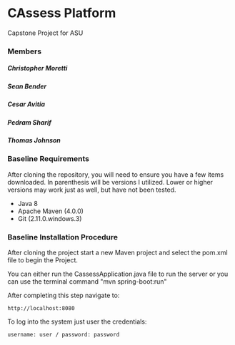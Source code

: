 # CAssess Platform #
Capstone Project for ASU

### Members ###
##### Christopher Moretti #####
##### Sean Bender #####
##### Cesar Avitia #####
##### Pedram Sharif #####
##### Thomas Johnson #####

### Baseline Requirements ###
After cloning the repository, you will need to ensure you have a few items downloaded.  In parenthesis will be versions I utilized.  Lower or higher versions may work just as well, but have not been tested.

 - Java 8
 - Apache Maven (4.0.0)
 - Git (2.11.0.windows.3)

### Baseline Installation Procedure ###
After cloning the project start a new Maven project and select the pom.xml file to begin the Project.

You can either run the CassessApplication.java file to run the server or you can use the terminal command "mvn spring-boot:run"

After completing this step navigate to:

    http://localhost:8080

To log into the system just user the credentials:

    username: user / password: password

 

